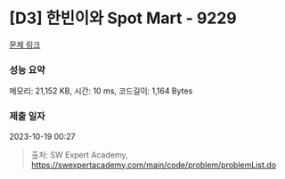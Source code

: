 # [D3] 한빈이와 Spot Mart - 9229 

[문제 링크](https://swexpertacademy.com/main/code/problem/problemDetail.do?contestProbId=AW8Wj7cqbY0DFAXN) 

### 성능 요약

메모리: 21,152 KB, 시간: 10 ms, 코드길이: 1,164 Bytes

### 제출 일자

2023-10-19 00:27



> 출처: SW Expert Academy, https://swexpertacademy.com/main/code/problem/problemList.do